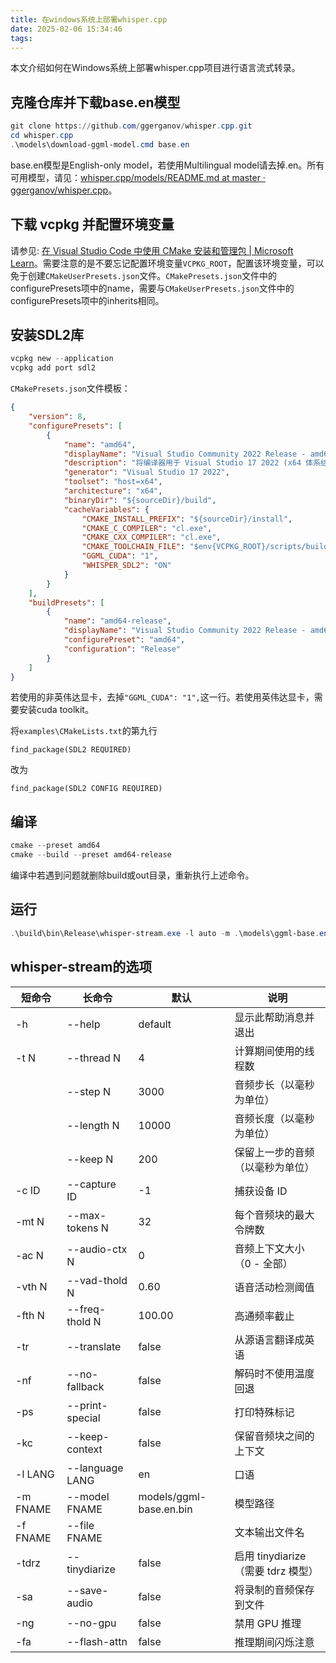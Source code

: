 ```yaml
---
title: 在windows系统上部署whisper.cpp
date: 2025-02-06 15:34:46
tags:
---
```

本文介绍如何在Windows系统上部署whisper.cpp项目进行语言流式转录。

## 克隆仓库并下载base.en模型

```powershell
git clone https://github.com/ggerganov/whisper.cpp.git
cd whisper.cpp
.\models\download-ggml-model.cmd base.en
```

base.en模型是English-only model，若使用Multilingual model请去掉.en。所有可用模型，请见：[whisper.cpp/models/README.md at master · ggerganov/whisper.cpp](https://github.com/ggerganov/whisper.cpp/blob/master/models/README.md)。

## 下载 vcpkg 并配置环境变量

请参见: [在 Visual Studio Code 中使用 CMake 安装和管理包 | Microsoft Learn](https://learn.microsoft.com/zh-cn/vcpkg/get_started/get-started-vscode?pivots=shell-powershell)。需要注意的是不要忘记配置环境变量`VCPKG_ROOT`，配置该环境变量，可以免于创建`CMakeUserPresets.json`文件。`CMakePresets.json`文件中的configurePresets项中的name，需要与`CMakeUserPresets.json`文件中的configurePresets项中的inherits相同。

## 安装SDL2库

```powershell
vcpkg new --application
vcpkg add port sdl2
```

`CMakePresets.json`文件模板：

```json
{
	"version": 8,
	"configurePresets": [
		{
			"name": "amd64",
			"displayName": "Visual Studio Community 2022 Release - amd64",
			"description": "将编译器用于 Visual Studio 17 2022 (x64 体系结构)",
			"generator": "Visual Studio 17 2022",
			"toolset": "host=x64",
			"architecture": "x64",
			"binaryDir": "${sourceDir}/build",
			"cacheVariables": {
				"CMAKE_INSTALL_PREFIX": "${sourceDir}/install",
				"CMAKE_C_COMPILER": "cl.exe",
				"CMAKE_CXX_COMPILER": "cl.exe",
				"CMAKE_TOOLCHAIN_FILE": "$env{VCPKG_ROOT}/scripts/buildsystems/vcpkg.cmake",
				"GGML_CUDA": "1",
				"WHISPER_SDL2": "ON"
			}
		}
	],
	"buildPresets": [
		{
			"name": "amd64-release",
			"displayName": "Visual Studio Community 2022 Release - amd64 - Release",
			"configurePreset": "amd64",
			"configuration": "Release"
		}
	]
}
```

若使用的非英伟达显卡，去掉`"GGML_CUDA": "1",`这一行。若使用英伟达显卡，需要安装cuda toolkit。

将`examples\CMakeLists.txt`的第九行

```CMakeLists
find_package(SDL2 REQUIRED)
```

改为

```CMakeLists
find_package(SDL2 CONFIG REQUIRED)
```

## 编译

```powershell
cmake --preset amd64
cmake --build --preset amd64-release
```

编译中若遇到问题就删除build或out目录，重新执行上述命令。

## 运行

```powershell
.\build\bin\Release\whisper-stream.exe -l auto -m .\models\ggml-base.en.bin -t 8 --step 500 --length 5000
```

## whisper-stream的选项

| 短命令      | 长命令             | 默认                      | 说明                         |
| -------- | --------------- | ----------------------- | -------------------------- |
| -h       | --help          | default                 | 显示此帮助消息并退出                 |
| -t N     | --thread N      | 4                       | 计算期间使用的线程数                 |
|          | --step N        | 3000                    | 音频步长（以毫秒为单位）               |
|          | --length N      | 10000                   | 音频长度（以毫秒为单位）               |
|          | --keep N        | 200                     | 保留上一步的音频（以毫秒为单位）           |
| -c ID    | --capture ID    | -1                      | 捕获设备 ID                    |
| -mt N    | --max-tokens N  | 32                      | 每个音频块的最大令牌数                |
| -ac N    | --audio-ctx N   | 0                       | 音频上下文大小（0 - 全部）            |
| -vth N   | --vad-thold N   | 0.60                    | 语音活动检测阈值                   |
| -fth N   | --freq-thold N  | 100.00                  | 高通频率截止                     |
| -tr      | --translate     | false                   | 从源语言翻译成英语                  |
| -nf      | --no-fallback   | false                   | 解码时不使用温度回退                 |
| -ps      | --print-special | false                   | 打印特殊标记                     |
| -kc      | --keep-context  | false                   | 保留音频块之间的上下文                |
| -l LANG  | --language LANG | en                      | 口语                         |
| -m FNAME | --model FNAME   | models/ggml-base.en.bin | 模型路径                       |
| -f FNAME | --file FNAME    |                         | 文本输出文件名                    |
| -tdrz    | --tinydiarize   | false                   | 启用 tinydiarize（需要 tdrz 模型） |
| -sa      | --save-audio    | false                   | 将录制的音频保存到文件                |
| -ng      | --no-gpu        | false                   | 禁用 GPU 推理                  |
| -fa      | --flash-attn    | false                   | 推理期间闪烁注意                   |

